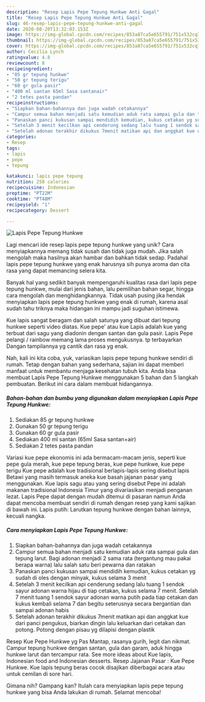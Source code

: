 ```yaml
---
description: "Resep Lapis Pepe Tepung Hunkwe Anti Gagal"
title: "Resep Lapis Pepe Tepung Hunkwe Anti Gagal"
slug: 46-resep-lapis-pepe-tepung-hunkwe-anti-gagal
date: 2020-08-20T13:32:03.153Z
image: https://img-global.cpcdn.com/recipes/853a87ca5e655791/751x532cq70/lapis-pepe-tepung-hunkwe-foto-resep-utama.jpg
thumbnail: https://img-global.cpcdn.com/recipes/853a87ca5e655791/751x532cq70/lapis-pepe-tepung-hunkwe-foto-resep-utama.jpg
cover: https://img-global.cpcdn.com/recipes/853a87ca5e655791/751x532cq70/lapis-pepe-tepung-hunkwe-foto-resep-utama.jpg
author: Cecilia Lynch
ratingvalue: 4.8
reviewcount: 8
recipeingredient:
- "85 gr tepung hunkwe"
- "50 gr tepung terigu"
- "60 gr gula pasir"
- "400 ml santan 65ml Sasa santanair"
- "2 tetes pasta pandan"
recipeinstructions:
- "Siapkan bahan-bahannya dan juga wadah cetakannya"
- "Campur semua bahan menjadi satu kemudian aduk rata sampai gula dan tepung larut. Bagi adonan menjadi 2 sama rata (tergantung mau pakai berapa warna) lalu salah satu beri pewarna dan ratakan"
- "Panaskan panci kukusan sampai mendidih kemudian, kukus cetakan yg sudah di oles dengan minyak, kukus selama 3 menit"
- "Setelah 3 menit kecilkan api cenderung sedang lalu tuang 1 sendok sayur adonan warna hijau di tiap cetakan, kukus selama 7 menit. Setelah 7 menit tuang 1 sendok sayur adonan warna putih pada tiap cetakan dan kukus kembali selama 7 dan begitu seterusnya secara bergantian dan sampai adonan habis"
- "Setelah adonan terakhir dikukus 7menit matikan api dan anggkat kue dari panci pengukus, biarkan dingin lalu keluarkan dari cetakan dan potong. Potong dengan pisau yg dilapisi dengan plastik"
categories:
- Resep
tags:
- lapis
- pepe
- tepung

katakunci: lapis pepe tepung 
nutrition: 258 calories
recipecuisine: Indonesian
preptime: "PT22M"
cooktime: "PT48M"
recipeyield: "1"
recipecategory: Dessert

---
```



![Lapis Pepe Tepung Hunkwe](https://img-global.cpcdn.com/recipes/853a87ca5e655791/751x532cq70/lapis-pepe-tepung-hunkwe-foto-resep-utama.jpg)

Lagi mencari ide resep lapis pepe tepung hunkwe yang unik? Cara menyiapkannya memang tidak susah dan tidak juga mudah. Jika salah mengolah maka hasilnya akan hambar dan bahkan tidak sedap. Padahal lapis pepe tepung hunkwe yang enak harusnya sih punya aroma dan cita rasa yang dapat memancing selera kita.

Banyak hal yang sedikit banyak mempengaruhi kualitas rasa dari lapis pepe tepung hunkwe, mulai dari jenis bahan, lalu pemilihan bahan segar, hingga cara mengolah dan menghidangkannya. Tidak usah pusing jika hendak menyiapkan lapis pepe tepung hunkwe yang enak di rumah, karena asal sudah tahu triknya maka hidangan ini mampu jadi suguhan istimewa.

Kue lapis sangat beragam dan salah satunya yang dibuat dari tepung hunkwe seperti video diatas. Kue pepe&#39; atau kue Lapis adalah kue yang terbuat dari sagu yang diadonin dengan santan dan gula pasir. Lapis Pepe pelangi / rainbow memang lama proses mengukusnya. tp terbayarkan Dangan tampilannya yg cantik dan rasa yg enak.


Nah, kali ini kita coba, yuk, variasikan lapis pepe tepung hunkwe sendiri di rumah. Tetap dengan bahan yang sederhana, sajian ini dapat memberi manfaat untuk membantu menjaga kesehatan tubuh kita. Anda bisa membuat Lapis Pepe Tepung Hunkwe menggunakan 5 bahan dan 5 langkah pembuatan. Berikut ini cara dalam membuat hidangannya.

<!--inarticleads1-->

##### Bahan-bahan dan bumbu yang digunakan dalam menyiapkan Lapis Pepe Tepung Hunkwe:

1. Sediakan 85 gr tepung hunkwe
1. Gunakan 50 gr tepung terigu
1. Gunakan 60 gr gula pasir
1. Sediakan 400 ml santan (65ml Sasa santan+air)
1. Sediakan 2 tetes pasta pandan


Variasi kue pepe ekonomis ini ada bermacam-macam jenis, seperti kue pepe gula merah, kue pepe tepung beras, kue pepe hunkwe, kue pepe terigu Kue pepe adalah kue tradisional berlapis-lapis sering disebut lapis Betawi yang masih termasuk aneka kue basah jajanan pasar yang menggunakan. Kue lapis sagu atau yang sering disebut Pepe ini adalah makanan tradisional Indonesia Timur yang divariasikan menjadi penganan lezat. Lapis Pepe dapat dengan mudah ditemui di pasaran namun Anda dapat mencoba membuat sendiri di rumah dengan resep yang kami sajikan di bawah ini. Lapis putih: Larutkan tepung hunkwe dengan bahan lainnya, kecuali nangka. 

<!--inarticleads2-->

##### Cara menyiapkan Lapis Pepe Tepung Hunkwe:

1. Siapkan bahan-bahannya dan juga wadah cetakannya
1. Campur semua bahan menjadi satu kemudian aduk rata sampai gula dan tepung larut. Bagi adonan menjadi 2 sama rata (tergantung mau pakai berapa warna) lalu salah satu beri pewarna dan ratakan
1. Panaskan panci kukusan sampai mendidih kemudian, kukus cetakan yg sudah di oles dengan minyak, kukus selama 3 menit
1. Setelah 3 menit kecilkan api cenderung sedang lalu tuang 1 sendok sayur adonan warna hijau di tiap cetakan, kukus selama 7 menit. Setelah 7 menit tuang 1 sendok sayur adonan warna putih pada tiap cetakan dan kukus kembali selama 7 dan begitu seterusnya secara bergantian dan sampai adonan habis
1. Setelah adonan terakhir dikukus 7menit matikan api dan anggkat kue dari panci pengukus, biarkan dingin lalu keluarkan dari cetakan dan potong. Potong dengan pisau yg dilapisi dengan plastik


Resep Kue Pepe Hunkwe yg Pas Mantap, rasanya gurih, legit dan nikmat. Campur tepung hunkwe dengan santan, gula dan garam, aduk hingga hunkwe larut dan tercampur rata. See more ideas about Kue lapis, Indonesian food and Indonesian desserts. Resep Jajanan Pasar : Kue Pepe Hunkwe. Kue lapis tepung beras cocok disajikan diberbagai acara atau untuk cemilan di sore hari. 

Gimana nih? Gampang kan? Itulah cara menyiapkan lapis pepe tepung hunkwe yang bisa Anda lakukan di rumah. Selamat mencoba!
